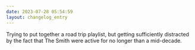 ```yaml
---
date: 2023-07-28 05:54:59
layout: changelog_entry
---
```

Trying to put together a road trip playlist, but getting sufficiently distracted by the fact that The Smith were active for no longer than a mid-decade. 

